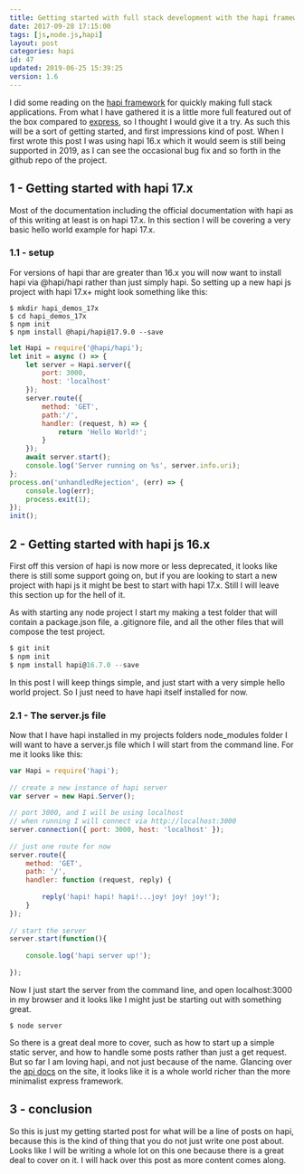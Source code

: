 ```yaml
---
title: Getting started with full stack development with the hapi framework.
date: 2017-09-28 17:15:00
tags: [js,node.js,hapi]
layout: post
categories: hapi
id: 47
updated: 2019-06-25 15:39:25
version: 1.6
---
```


I did some reading on the [hapi framework](https://hapijs.com/) for quickly making full stack applications. From what I have gathered it is a little more full featured out of the box compared to [express](https://expressjs.com/), so I thought I would give it a try. As such this will be a sort of getting started, and first impressions kind of post. When I first wrote this post I was using hapi 16.x which it would seem is still being supported in 2019, as I can see the occasional bug fix and so forth in the github repo of the project.


<!-- more -->

## 1 - Getting started with hapi 17.x

Most of the documentation including the official documentation with hapi as of this writing at least is on hapi 17.x. In this section I will be covering a very basic hello world example for hapi 17.x.

### 1.1 - setup

For versions of hapi thar are greater than 16.x you will now want to install hapi via @hapi/hapi rather than just simply hapi. So setting up a new hapi js project with hapi 17.x+ might look something like this:

```
$ mkdir hapi_demos_17x
$ cd hapi_demos_17x
$ npm init
$ npm install @hapi/hapi@17.9.0 --save
```

```js
let Hapi = require('@hapi/hapi');
let init = async () => {
    let server = Hapi.server({
        port: 3000,
        host: 'localhost'
    });
    server.route({
        method: 'GET',
        path:'/',
        handler: (request, h) => {
            return 'Hello World!';
        }
    });
    await server.start();
    console.log('Server running on %s', server.info.uri);
};
process.on('unhandledRejection', (err) => {
    console.log(err);
    process.exit(1);
});
init();
```

## 2 - Getting started with hapi js 16.x

First off this version of hapi is now more or less deprecated, it looks like there is still some support going on, but if you are looking to start a new project with hapi js it might be best to start with hapi 17.x. Still I will leave this section up for the hell of it.

As with starting any node project I start my making a test folder that will contain a package.json file, a .gitignore file, and all the other files that will compose the test project.

```js
$ git init
$ npm init
$ npm install hapi@16.7.0 --save
```

In this post I will keep things simple, and just start with a very simple hello world project. So I just need to have hapi itself installed for now.

### 2.1 - The server.js file

Now that I have hapi installed in my projects folders node_modules folder I will want to have a server.js file which I will start from the command line. For me it looks like this:

```js
var Hapi = require('hapi');
 
// create a new instance of hapi server
var server = new Hapi.Server();
 
// port 3000, and I will be using localhost
// when running I will connect via http://localhost:3000
server.connection({ port: 3000, host: 'localhost' });
 
// just one route for now
server.route({
    method: 'GET',
    path: '/',
    handler: function (request, reply) {
 
        reply('hapi! hapi! hapi!...joy! joy! joy!');
    }
});
 
// start the server
server.start(function(){
 
    console.log('hapi server up!');
 
});
```

Now I just start the server from the command line, and open localhost:3000 in my browser and it looks like I might just be starting out with something great.

```
$ node server
```

So there is a great deal more to cover, such as how to start up a simple static server, and how to handle some posts rather than just a get request. But so far I am loving hapi, and not just because of the name. Glancing over the [api docs](https://hapijs.com/api) on the site, it looks like it is a whole world richer than the more minimalist express framework.

## 3 - conclusion

So this is just my getting started post for what will be a line of posts on hapi, because this is the kind of thing that you do not just write one post about. Looks like I will be writing a whole lot on this one because there is a great deal to cover on it. I will hack over this post as more content comes along.